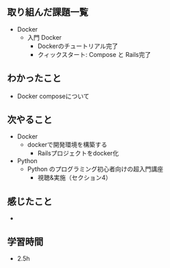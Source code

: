 ## 取り組んだ課題一覧
- Docker
  - 入門 Docker
    - Dockerのチュートリアル完了
    - クィックスタート: Compose と Rails完了
## わかったこと
- Docker composeについて
## 次やること
- Docker
  - dockerで開発環境を構築する
    - Railsプロジェクトをdocker化
- Python
  - Python のプログラミング初心者向けの超入門講座
    - 視聴&実施（セクション4）
## 感じたこと
- 
## 学習時間
- 2.5h